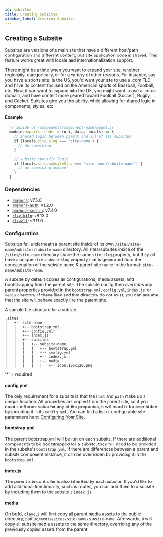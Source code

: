 ```yaml
---
id: subsites
title: Creating Subsites
sidebar_label: Creating Subsites
---
```


## Creating a Subsite
Subsites are versions of a main site that have a different host/path configuration and different content, but site application code is shared. This feature works great with locale and internationalization support. 

There might be a time when you want to expand your site, whether regionally, categorically, or for a variety of other reasons. For instance, say you have a sports site. In the US, you'd want your site to use a .com TLD and have its content focused on the American sports of Baseball, Football, etc. Now, if you want to expand into the UK, you might want to use a .co.uk domain, and have content more geared toward Football (Soccer), Rugby, and Cricket. Subsites give you this ability, while allowing for shared logic in components, styles, etc.

#### Example
```javascript
  // inside of /components/component-name/model.js
  module.exports.render = (uri, data, locals) => {
    // shared logic between parent and all of its subsites
    if (locals.site.slug === 'site-name') {
      // do something
    }

    // subsite specific logic
    if (locals.site.subsiteSlug === 'site-name/subsite-name') {
      // do something unique!
    }
  }
```

### Dependencies
- [`amphora`](https://github.com/clay/amphora): v7.6.0
- [`amphora-auth`](https://github.com/clay/amphora-auth): v1.2.0
- [`amphora-search`](https://github.com/clay/amphora-search): v7.4.0
- [`clay-kiln`](https://github.com/clay/clay-kiln): v8.13.0
- [`claycli`](https://github.com/clay/claycli): v3.11.0

### Configuration
Subsites fall underneath a parent site inside of its own `/sites/site-name/subsites/subsite-name` directory. All sites/subsites inside of the `/sites/site-name` directory share the same `site.slug` property, but they all have a unique `site.subsiteSlug` property that is generated from the concatenation of the subsite name & parent site name in the format: `site-name/subsite-name`.

A subsite by default copies all configurations, media assets, and bootstrapping from the parent site. The subsite config then *overrides* any parent properties provided in the `bootstrap.yml`, `config.yml`, `index.js`, or `media` directory. If these files and this directory do not exist, you can assume that the site will behave exactly like the parent site.

A sample file structure for a subsite:

```
.sites
|   +-- site-name
|   |   +-- bootstrap.yml
|   |   +-- config.yml*
|   |   +-- index.js
|   |   +-- subsites
|   |   |   +-- subsite-name
|   |   |   |   +-- bootstrap.yml
|   |   |   |   +-- config.yml
|   |   |   |   +-- index.js
|   |   |   |   +-- media
|   |   |   |   |   +-- icon.120x120.png
```
'*' = required

#### config.yml
The only requirement for a subsite is that the `host` and `path` make up a unique location. All properties are copied from the parent site, so if you need a different value for any of the properties, it will need to be overridden by including it in its `config.yml`. You can find a list of configurable site parameters here: [Configuring Your Site](https://github.com/clay/amphora/tree/master/docs/configuration.md).

#### bootstrap.yml
The parent bootstrap.yml will be run on each subsite. If there are additional components to be bootstrapped for a subsite, they will need to be provided in the subsite's `bootstrap.yml`. If there are differences between a parent and subsite component instance, it can be overridden by providing it in the `bootstrap.yml`.

#### index.js
The parent site controller is also inherited by each subsite. If you'd like to add additional functionality, such as routes, you can add them to a subsite by including them to the subsite's `index.js`

#### media
On build, `claycli` will first copy all parent media assets to the public directory, `public/media/sites/site-name/subsite-name`. Afterwards, it will copy all subsite media assets to the same directory, overriding any of the previously copied assets from the parent.
